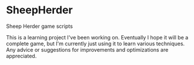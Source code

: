 # SheepHerder
Sheep Herder game scripts

This is a learning project I've been working on. Eventually I hope it will be a complete game, but I'm currently just using it to learn various techniques.
Any advice or suggestions for improvements and optimizations are appreciated. 
